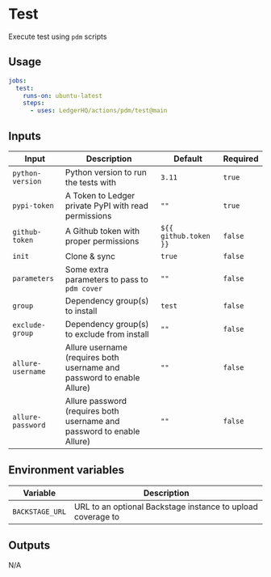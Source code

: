 # Test

Execute test using `pdm` scripts

## Usage

```yaml
jobs:
  test:
    runs-on: ubuntu-latest
    steps:
      - uses: LedgerHQ/actions/pdm/test@main
```

## Inputs

| Input | Description | Default | Required |
|-------|-------------|---------|----------|
| `python-version` | Python version to run the tests with | `3.11` | `true` |
| `pypi-token` | A Token to Ledger private PyPI with read permissions | `""` | `true` |
| `github-token` | A Github token with proper permissions | `${{ github.token }}` | `false` |
| `init` | Clone & sync | `true` | `false` |
| `parameters` | Some extra parameters to pass to `pdm cover` | `""` | `false` |
| `group` | Dependency group(s) to install | `test` | `false` |
| `exclude-group` | Dependency group(s) to exclude from install | `""` | `false` |
| `allure-username` | Allure username (requires both username and password to enable Allure) | `""` | `false` |
| `allure-password` | Allure password (requires both username and password to enable Allure) | `""` | `false` |

## Environment variables

| Variable | Description |
|----------|-------------|
| `BACKSTAGE_URL` | URL to an optional Backstage instance to upload coverage to |

## Outputs

N/A
